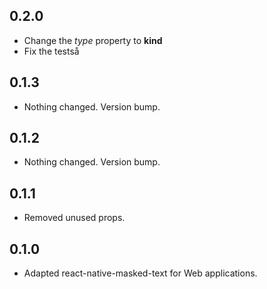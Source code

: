 ## 0.2.0
* Change the _type_ property to __kind__
* Fix the testså

## 0.1.3
* Nothing changed. Version bump.


## 0.1.2
* Nothing changed. Version bump.

## 0.1.1
* Removed unused props.

## 0.1.0
* Adapted react-native-masked-text for Web applications.

